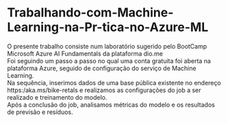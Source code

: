 # Trabalhando-com-Machine-Learning-na-Pr-tica-no-Azure-ML
O presente trabalho consiste num laboratório sugerido pelo BootCamp Microsoft Azure AI Fundamentals da plataforma dio.me\
Foi seguindo um passo a passo no qual uma conta gratuita foi aberta na plataforma Azure, seguido de configuração do serviço de Machine Learning.\
Na sequência, inserimos dados de uma base pública existente no endereço https:/aka.ms/bike-retals e realizamos as configurações do job a ser realizado e treinamento do modelo.\
Após a conclusão do job, analisamos métricas do modelo e os resultados de previsão e resíduos.
